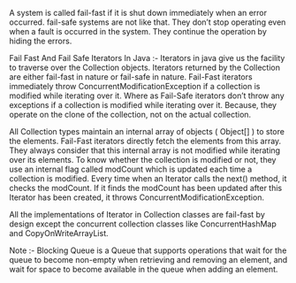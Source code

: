 A system is called fail-fast if it is shut down immediately when an error occurred.  fail-safe systems are not like that. They don’t stop operating
even when a fault is occurred in the system. They continue the operation by hiding the errors.
 
Fail Fast And Fail Safe Iterators In Java :- Iterators in java give us the facility to traverse over the Collection objects. Iterators returned by the
Collection are either fail-fast in nature or fail-safe in nature. Fail-Fast iterators immediately throw ConcurrentModificationException if a collection
is modified while iterating over it. Where as Fail-Safe iterators don’t throw any exceptions if a collection is modified while iterating over it.
Because, they operate on the clone of the collection, not on the actual collection. 
 
All Collection types maintain an internal array of objects ( Object[] ) to store the elements. Fail-Fast iterators directly fetch the elements from this
array. They always consider that this internal array is not modified while iterating over its elements. To know whether the collection is modified or not,
they use an internal flag called modCount which is updated each time a collection is modified. Every time when an Iterator calls the next() method, it
checks the modCount. If it finds the modCount has been updated after this Iterator has been created, it throws ConcurrentModificationException.

All the implementations of Iterator in Collection classes are fail-fast by design except the concurrent collection classes like ConcurrentHashMap and 
CopyOnWriteArrayList.


Note :- Blocking Queue is a Queue that supports operations that wait for the queue to become non-empty when retrieving and removing an element, 
    and wait for space to become available in the queue when adding an element.